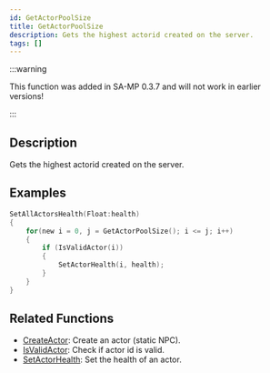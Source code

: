 ```yaml
---
id: GetActorPoolSize
title: GetActorPoolSize
description: Gets the highest actorid created on the server.
tags: []
---
```


:::warning

This function was added in SA-MP 0.3.7 and will not work in earlier versions!

:::

## Description

Gets the highest actorid created on the server.

## Examples

```c
SetAllActorsHealth(Float:health)
{
    for(new i = 0, j = GetActorPoolSize(); i <= j; i++)
    {
        if (IsValidActor(i))
        {
            SetActorHealth(i, health);
        }
    }
}
```

## Related Functions

- [CreateActor](CreateActor): Create an actor (static NPC).
- [IsValidActor](isValidActor): Check if actor id is valid.
- [SetActorHealth](SetActorHealth): Set the health of an actor.

